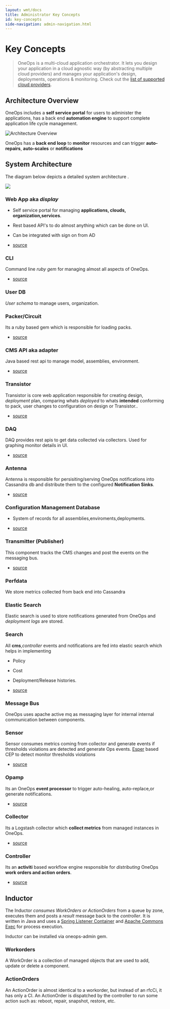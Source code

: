 ```yaml
---
layout: wmt/docs
title: Administrator Key Concepts
id: key-concepts
side-navigation: admin-navigation.html
---
```


# Key Concepts

>OneOps is a multi-cloud application orchestrator. It lets you design your application in a cloud agnostic way (by
>abstracting multiple cloud providers) and manages your application's design, deployments, operations &
>monitoring.  Check out the [list of supported cloud providers](/overview/integrations.html#clouds).


## Architecture Overview

OneOps includes a **self service portal** for users to administer the applications, has a back end **automation
engine** to support complete application life cycle management.

![Architecture Overview](/assets/docs/local/images/architecture-overview-user.png)

OneOps has a **back end loop** to **monitor** resources and can trigger **auto-repairs**, **auto-scales** or
**notifications**

## System Architecture

The diagram below depicts a detailed system architecture .

<img src="/assets/docs/local/images/architecture-diagram.png" class="img-responsive" />



### Web App aka *display*

* Self service portal for managing **applications, clouds, organization,services**.
* Rest based API's to do almost anything which can be done on UI.
* Can be integrated with sign on from AD

* [source](https://github.com/oneops/display)

### CLI

Command line *ruby gem* for managing almost all aspects of OneOps.

* [source](https://github.com/oneops/cli)

### User DB

*User schema* to manage users, organization.

### Packer/Circuit

Its a ruby based gem which is responsible for loading packs.

*  [source](https://github.com/oneops/oneops-admin)

### CMS API aka adapter

Java based rest api to manage model, assemblies, environment.

*  [source](https://github.com/oneops/adapter)

### Transistor

Transistor is core web application responsible for creating design, *deployment* plan, comparing whats *deployed* to
whats **intended** conforming to pack, user changes to configuration on design or Transistor..

*  [source](https://github.com/oneops/transistor)

### DAQ

DAQ provides rest apis to get data collected via collectors. Used for graphing monitor details in UI.

*  [source](https://github.com/oneops/daq)

### Antenna

Antenna is responsible for persisiting/serving OneOps notifications into Cassandra db and distribute them to the
configured **Notification Sinks**.

*  [source](https://github.com/oneops/antenna)

### Configuration Management Database

* System of records for all assemblies,enviroments,deployments.

*  [source](https://github.com/oneops/db-schema)

### Transmitter (Publisher)

This component tracks the CMS changes and post the events on the messaging bus.

* [source](https://github.com/oneops/transmitter)

### Perfdata

We store metrics collected from back end into Cassandra

### Elastic Search

Elastic search is used to store notifications generated from OneOps and *deployment logs* are stored.

### Search

All **cms**,*controller* events and notifications are fed
into elastic search which helps in implementing

* Policy
* Cost
* Deployment/Release histories.

*  [source](https://github.com/oneops/search)

### Message Bus

OneOps uses apache active mq as messaging layer for internal  internal communication between components.

### Sensor

Sensor consumes metrics coming from collector and generate events if thresholds violations are detected and
generate Ops events.  [Esper](http://www.espertech.com/) based CEP to detect monitor thresholds violations

*  [source](https://github.com/oneops/sensor)

### Opamp

Its an OneOps **event processor** to trigger auto-healing, auto-replace,or generate notifications.

*  [source](https://github.com/oneops/opamp)

### Collector

Its a Logstash collector which **collect metrics** from managed instances in OneOps.

*  [source](https://github.com/oneops/daq)

### Controller

Its an **activiti** based workflow engine responsible for *distributing* OneOps **work orders and action orders**.

*  [source](https://github.com/oneops/controller)

## Inductor

The Inductor *consumes WorkOrders or ActionOrders* from a queue by zone, executes them and posts a *result*
message back to the *controller*.  It is written in Java and uses a <a
href="http://docs.spring.io/spring-framework/docs/3.0.5.RELEASE/api/org/springframework/jms/listener/DefaultMessageListenerContainer.html"
target="_blank">Spring Listener Container</a> and <a href="https://commons.apache.org/proper/commons-exec/"
target="_blank">Apache Commons Exec</a> for process execution.

Inductor can be installed via oneops-admin gem.

### Workorders

A WorkOrder is a collection of managed objects that are used to add, update or delete a component.

### ActionOrders

An ActionOrder is almost identical to a workorder, but instead of an rfcCi, it has only a CI. An ActionOrder is
dispatched by the controller to run some action such as: reboot, repair, snapshot, restore, etc.

